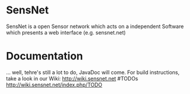 # SensNet
SensNet is a open Sensor network which acts on a independent Software which presents a web interface (e.g. sensnet.net)
# Documentation
... well, tehre's still a lot to do, JavaDoc will come. For build instructions, take a look in our Wiki: http://wiki.sensnet.net
#TODOs
http://wiki.sensnet.net/index.php/TODO
